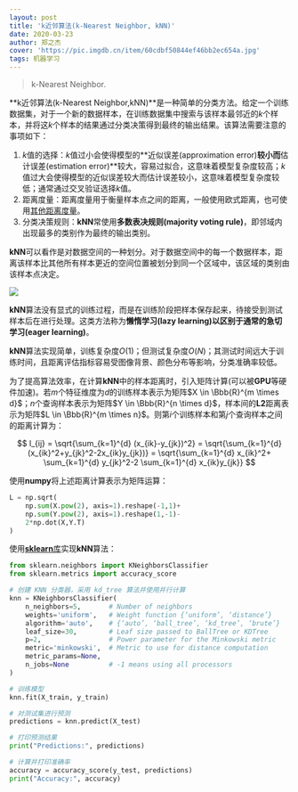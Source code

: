 ```yaml
---
layout: post
title: 'k近邻算法(k-Nearest Neighbor, kNN)'
date: 2020-03-23
author: 郑之杰
cover: 'https://pic.imgdb.cn/item/60cdbf50844ef46bb2ec654a.jpg'
tags: 机器学习
---
```


> k-Nearest Neighbor.

**k近邻算法(k-Nearest Neighbor,kNN)**是一种简单的分类方法。给定一个训练数据集，对于一个新的数据样本，在训练数据集中搜索与该样本最邻近的$k$个样本，并将这$k$个样本的结果通过分类决策得到最终的输出结果。该算法需要注意的事项如下：
1. $k$值的选择：$k$值过小会使得模型的**近似误差(approximation error)**较小而**估计误差(estimation error)**较大，容易过拟合，这意味着模型复杂度较高；$k$值过大会使得模型的近似误差较大而估计误差较小，这意味着模型复杂度较低；通常通过交叉验证选择$k$值。
2. 距离度量：距离度量用于衡量样本点之间的距离，一般使用欧式距离，也可使用[其他距离度量](https://0809zheng.github.io/2021/03/03/distance.html)。
3. 分类决策规则：**kNN**常使用**多数表决规则(majority voting rule)**，即邻域内出现最多的类别作为最终的输出类别。

**kNN**可以看作是对数据空间的一种划分。对于数据空间中的每一个数据样本，距离该样本比其他所有样本更近的空间位置被划分到同一个区域中，该区域的类别由该样本点决定。

![](https://pic.imgdb.cn/item/60cdbf50844ef46bb2ec654a.jpg)


**kNN**算法没有显式的训练过程，而是在训练阶段把样本保存起来，待接受到测试样本后在进行处理。这类方法称为**懒惰学习(lazy learning)**以区别于通常的**急切学习(eager learning)**。

**kNN**算法实现简单，训练复杂度$O(1)$；但测试复杂度$O(N)$；其测试时间远大于训练时间，且距离评估指标容易受图像背景、颜色分布等影响，分类准确率较低。

为了提高算法效率，在计算**kNN**中的样本距离时，引入矩阵计算(可以被**GPU**等硬件加速)。若$m$个特征维度为$d$的训练样本表示为矩阵$X \in \Bbb{R}^{m \times d}$；$n$个查询样本表示为矩阵$Y \in \Bbb{R}^{n \times d}$，样本间的**L2**距离表示为矩阵$L \in \Bbb{R}^{m \times n}$。则第$i$个训练样本和第$j$个查询样本之间的距离计算为：

$$ l_{ij} = \sqrt{\sum_{k=1}^{d} (x_{ik}-y_{jk})^2} = \sqrt{\sum_{k=1}^{d} (x_{ik}^2+y_{jk}^2-2x_{ik}y_{jk})} = \sqrt{\sum_{k=1}^{d} x_{ik}^2+ \sum_{k=1}^{d} y_{jk}^2-2 \sum_{k=1}^{d} x_{ik}y_{jk}} $$

使用**numpy**将上述距离计算表示为矩阵运算：

```python
L = np.sqrt(
    np.sum(X.pow(2), axis=1).reshape(-1,1)+
    np.sum(Y.pow(2), axis=1).reshape(1,-1)-
    2*np.dot(X,Y.T)
)
```

使用[**sklearn**库](https://scikit-learn.org/stable/modules/generated/sklearn.neighbors.KNeighborsClassifier.html)实现**kNN**算法：

```python
from sklearn.neighbors import KNeighborsClassifier
from sklearn.metrics import accuracy_score

# 创建 KNN 分类器，采用 kd_tree 算法并使用并行计算
knn = KNeighborsClassifier(
    n_neighbors=5,       # Number of neighbors
    weights='uniform',   # Weight function {‘uniform’, ‘distance’}
    algorithm='auto',    # {‘auto’, ‘ball_tree’, ‘kd_tree’, ‘brute’}
    leaf_size=30,        # Leaf size passed to BallTree or KDTree
    p=2,                 # Power parameter for the Minkowski metric
    metric='minkowski',  # Metric to use for distance computation
    metric_params=None,
    n_jobs=None          # -1 means using all processors
)

# 训练模型
knn.fit(X_train, y_train)

# 对测试集进行预测
predictions = knn.predict(X_test)

# 打印预测结果
print("Predictions:", predictions)

# 计算并打印准确率
accuracy = accuracy_score(y_test, predictions)
print("Accuracy:", accuracy)
```
